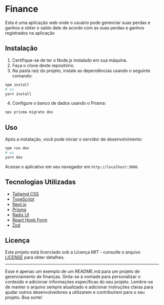 # Finance

Esta é uma aplicação web onde o usuário pode gerenciar suas perdas e ganhos e obter o saldo dele de acordo com as suas perdas e ganhos registrados na aplicação



## Instalação

1. Certifique-se de ter o Node.js instalado em sua máquina.
2. Faça o clone deste repositório.
3. Na pasta raiz do projeto, instale as dependências usando o seguinte comando:

```bash
npm install
# ou
yarn install
```

4. Configure o banco de dados usando o Prisma:

```bash
npx prisma migrate dev
```

## Uso

Após a instalação, você pode iniciar o servidor de desenvolvimento:

```bash
npm run dev
# ou
yarn dev
```

Acesse o aplicativo em seu navegador em `http://localhost:3000`.


## Tecnologias Utilizadas

- [Tailwind CSS](https://tailwindcss.com/)
- [TypeScript](https://www.typescriptlang.org/)
- [Next.js](https://nextjs.org/)
- [Prisma](https://www.prisma.io/)
- [Radix UI](https://radix-ui.com/)
- [React Hook Form](https://www.react-hook-form.com/)
- [Zod](https://zod.dev/)

## Licença

Este projeto está licenciado sob a Licença MIT - consulte o arquivo [LICENSE](LICENSE) para obter detalhes.

---

Esse é apenas um exemplo de um README.md para um projeto de gerenciamento de finanças. Sinta-se à vontade para personalizar o conteúdo e adicionar informações específicas do seu projeto. Lembre-se de manter o arquivo sempre atualizado e adicionar instruções claras para ajudar outros desenvolvedores a utilizarem e contribuírem para o seu projeto. Boa sorte!